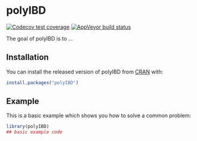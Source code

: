
# polyIBD

<!-- badges: start -->
[![Codecov test coverage](https://codecov.io/gh/nickbrazeau/polyIBD/branch/master/graph/badge.svg)](https://codecov.io/gh/nickbrazeau/polyIBD?branch=master)
[![AppVeyor build status](https://ci.appveyor.com/api/projects/status/github/nickbrazeau/polyIBD?branch=master&svg=true)](https://ci.appveyor.com/project/nickbrazeau/polyIBD)
<!-- badges: end -->

The goal of polyIBD is to ...

## Installation

You can install the released version of polyIBD from [CRAN](https://CRAN.R-project.org) with:

``` r
install.packages("polyIBD")
```

## Example

This is a basic example which shows you how to solve a common problem:

``` r
library(polyIBD)
## basic example code
```

